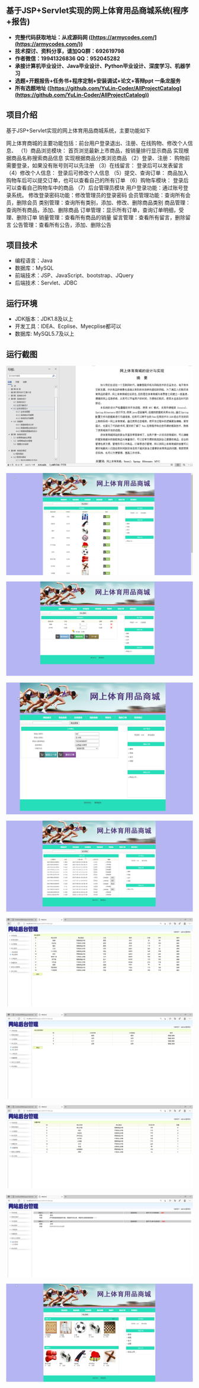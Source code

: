 ## 基于JSP+Servlet实现的网上体育用品商城系统(程序+报告)

- <b>完整代码获取地址：从戎源码网 ([https://armycodes.com/](https://armycodes.com/))</b>
- <b>技术探讨、资料分享，请加QQ群：692619798</b> 
- <b>作者微信：19941326836  QQ：952045282</b> 
- <b>承接计算机毕业设计、Java毕业设计、Python毕业设计、深度学习、机器学习</b>
- <b>选题+开题报告+任务书+程序定制+安装调试+论文+答辩ppt 一条龙服务</b>
- <b>所有选题地址 ([https://github.com/YuLin-Coder/AllProjectCatalog](https://github.com/YuLin-Coder/AllProjectCatalog)) </b>

## 项目介绍
基于JSP+Servlet实现的网上体育用品商城系统，主要功能如下

网上体育商城的主要功能包括：前台用户登录退出、注册、在线购物、修改个人信息、
（1）商品浏览模块：
首页浏览最新上市商品，按销量排行显示商品
实现根据商品名称搜索商品信息
实现根据商品分类浏览商品
（2）登录、注册：
购物前需要登录，如果没有账号则可以先注册
（3）在线留言：
登录后可以发表留言
（4）修改个人信息：
登录后可修改个人信息
（5）提交、查询订单：
商品加入购物车后可以提交订单，也可以查看自己的所有订单
（6）购物车模块：
登录后可以查看自己购物车中的商品
（7）后台管理员模块
用户登录功能：通过账号登录系统。
修改登录密码功能：修改管理员的登录密码
会员管理功能：查询所有会员，删除会员
类别管理：查询所有类别，添加、修改、删除商品类别
商品管理：查询所有商品，添加、删除商品
订单管理：显示所有订单，查询订单明细，受理、删除订单
销量管理：查看所有商品的销量
留言管理：查看所有留言，删除留言
公告管理：查看所有公告，添加、删除公告

## 项目技术
- 编程语言：Java
- 数据库：MySQL
- 前端技术：JSP、JavaScript、bootstrap、JQuery
- 后端技术：Servlet、JDBC

## 运行环境
- JDK版本：JDK1.8及以上
- 开发工具：IDEA、Ecplise、Myecplise都可以
- 数据库: MySQL5.7及以上

## 运行截图
![](screenshot/1.png)

![](screenshot/2.png)

![](screenshot/3.png)

![](screenshot/4.png)

![](screenshot/5.png)

![](screenshot/6.png)

![](screenshot/7.png)

![](screenshot/8.png)

![](screenshot/9.png)

![](screenshot/10.png)
